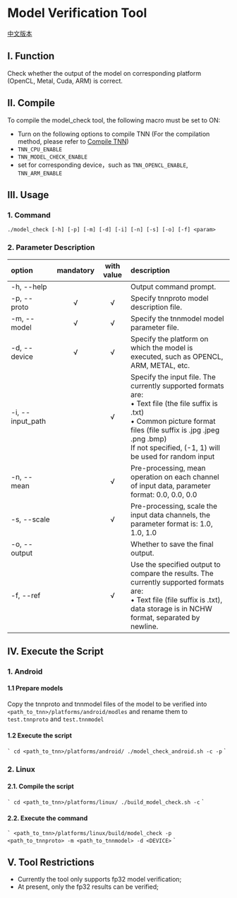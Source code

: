 # Model Verification Tool

[中文版本](../../cn/development/model_check.md)

## I. Function
Check whether the output of the model on corresponding platform (OpenCL, Metal, Cuda, ARM) is correct.

## II. Compile
To compile the model_check tool, the following macro must be set to ON:  
* Turn on the following options to compile TNN (For the compilation method, please refer to [Compile TNN](../user/compile_en.md))
* `TNN_CPU_ENABLE`  
* `TNN_MODEL_CHECK_ENABLE`
* set for corresponding device，such as `TNN_OPENCL_ENABLE`, `TNN_ARM_ENABLE`

## III. Usage
### 1. Command
```
./model_check [-h] [-p] [-m] [-d] [-i] [-n] [-s] [-o] [-f] <param>
```
### 2. Parameter Description
|option           |mandatory|with value |description                                       |  
|:------------------|:------:|:-----:|:-------------------------------------------|  
|-h, --help         |        |       |Output command prompt.                                |  
|-p, --proto        |&radic; |&radic;|Specify tnnproto model description file.                   |   
|-m, --model        |&radic; |&radic;|Specify the tnnmodel model parameter file.                   |  
|-d, --device       |&radic; |&radic;|Specify the platform on which the model is executed, such as OPENCL, ARM, METAL, etc.    |  
|-i, --input_path   |        |&radic;|Specify the input file. The currently supported formats are:<br>&bull; Text file (the file suffix is ​​.txt)<br>&bull; Common picture format files (file suffix is ​​.jpg .jpeg .png .bmp)<br>If not specified, (-1, 1) will be used for random input|  
|-n, --mean         |        |&radic;|Pre-processing, mean operation on each channel of input data, parameter format: 0.0, 0.0, 0.0|  
|-s, --scale        |        |&radic;|Pre-processing, scale the input data channels, the parameter format is: 1.0, 1.0, 1.0|  
|-o, --output       |        |       |Whether to save the final output.                           |  
|-f, --ref          |        |&radic;|Use the specified output to compare the results. The currently supported formats are:<br>&bull; Text file (file suffix is ​​.txt), data storage is in NCHW format, separated by newline.|



## IV. Execute the Script
### 1. Android
#### 1.1 Prepare models
Copy the tnnproto and tnnmodel files of the model to be verified into `<path_to_tnn>/platforms/android/modles` and rename them to` test.tnnproto` and `test.tnnmodel`
#### 1.2 Execute the script
`` `
cd <path_to_tnn>/platforms/android/
./model_check_android.sh -c -p
`` `
### 2. Linux
#### 2.1. Compile the script
`` `
cd <path_to_tnn>/platforms/linux/
./build_model_check.sh -c
`` `
#### 2.2. Execute the command
`` `
<path_to_tnn>/platforms/linux/build/model_check -p <path_to_tnnproto> -m <path_to_tnnmodel> -d <DEVICE>
`` `

## V. Tool Restrictions
* Currently the tool only supports fp32 model verification;
* At present, only the fp32 results can be verified;
